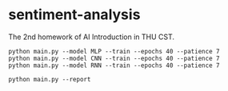 # sentiment-analysis
The 2nd homework of AI Introduction in THU CST.

```
python main.py --model MLP --train --epochs 40 --patience 7
python main.py --model CNN --train --epochs 40 --patience 7
python main.py --model RNN --train --epochs 40 --patience 7

python main.py --report
```

